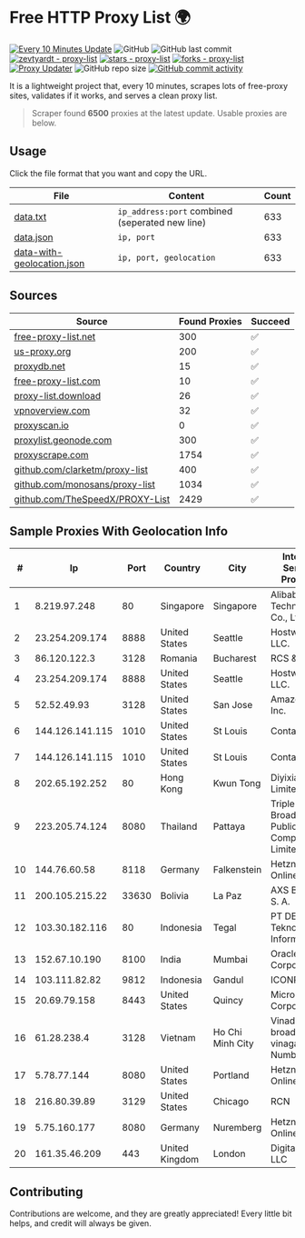
# Free HTTP Proxy List 🌍

[![Every 10 Minutes Update](https://github.com/mertguvencli/http-proxy-list/actions/workflows/main.yml/badge.svg?branch=main)](https://github.com/mertguvencli/http-proxy-list/actions/workflows/main.yml)
![GitHub](https://img.shields.io/github/license/mertguvencli/http-proxy-list)
![GitHub last commit](https://img.shields.io/github/last-commit/mertguvencli/http-proxy-list)
[![zevtyardt - proxy-list](https://img.shields.io/static/v1?label=zevtyardt&message=proxy-list&color=blue&logo=github)](https://github.com/zevtyardt/proxy-list "Go to GitHub repo")
[![stars - proxy-list](https://img.shields.io/github/stars/zevtyardt/proxy-list?style=social)](https://github.com/zevtyardt/proxy-list)
[![forks - proxy-list](https://img.shields.io/github/forks/zevtyardt/proxy-list?style=social)](https://github.com/zevtyardt/proxy-list)
[![Proxy Updater](https://github.com/zevtyardt/proxy-list/workflows/Proxy%20Updater/badge.svg)](https://github.com/zevtyardt/proxy-list/actions?query=workflow:"Proxy+Updater")
![GitHub repo size](https://img.shields.io/github/repo-size/zevtyardt/proxy-list)
[![GitHub commit activity](https://img.shields.io/github/commit-activity/m/zevtyardt/proxy-list?logo=commits)](https://github.com/zevtyardt/proxy-list/commits/main)

It is a lightweight project that, every 10 minutes, scrapes lots of free-proxy sites, validates if it works, and serves a clean proxy list.

> Scraper found **6500** proxies at the latest update. Usable proxies are below.

## Usage

Click the file format that you want and copy the URL.

|File|Content|Count|
|----|-------|-----|
|[data.txt](https://raw.githubusercontent.com/mertguvencli/http-proxy-list/main/proxy-list/data.txt)|`ip_address:port` combined (seperated new line)|633|
|[data.json](https://raw.githubusercontent.com/mertguvencli/http-proxy-list/main/proxy-list/data.json)|`ip, port`|633|
|[data-with-geolocation.json](https://raw.githubusercontent.com/mertguvencli/http-proxy-list/main/proxy-list/data-with-geolocation.json)|`ip, port, geolocation`|633|

## Sources

|Source|Found Proxies|Succeed|
|------|-------------|-------|
|[free-proxy-list.net](https://free-proxy-list.net)|300|✅|
|[us-proxy.org](https://www.us-proxy.org)|200|✅|
|[proxydb.net](http://proxydb.net)|15|✅|
|[free-proxy-list.com](https://free-proxy-list.com/?page=&port=&type%5B%5D=http&type%5B%5D=https&up_time=0&search=Search)|10|✅|
|[proxy-list.download](https://www.proxy-list.download/HTTP)|26|✅|
|[vpnoverview.com](https://vpnoverview.com/privacy/anonymous-browsing/free-proxy-servers)|32|✅|
|[proxyscan.io](https://www.proxyscan.io)|0|✅|
|[proxylist.geonode.com](https://proxylist.geonode.com/api/proxy-list?limit=300&page=1&sort_by=lastChecked&sort_type=desc&protocols=http,https)|300|✅|
|[proxyscrape.com](https://api.proxyscrape.com/v2/?request=displayproxies&protocol=http&timeout=10000&country=all&ssl=all&anonymity=all)|1754|✅|
|[github.com/clarketm/proxy-list](https://raw.githubusercontent.com/clarketm/proxy-list/master/proxy-list-raw.txt)|400|✅|
|[github.com/monosans/proxy-list](https://raw.githubusercontent.com/monosans/proxy-list/main/proxies/http.txt)|1034|✅|
|[github.com/TheSpeedX/PROXY-List](https://raw.githubusercontent.com/TheSpeedX/PROXY-List/master/http.txt)|2429|✅|


## Sample Proxies With Geolocation Info

|#|Ip|Port|Country|City|Internet Service Provider|
|-|--|----|-------|----|-------------------------|
|1|8.219.97.248|80|Singapore|Singapore|Alibaba (US) Technology Co., Ltd.|
|2|23.254.209.174|8888|United States|Seattle|Hostwinds LLC.|
|3|86.120.122.3|3128|Romania|Bucharest|RCS & RDS|
|4|23.254.209.174|8888|United States|Seattle|Hostwinds LLC.|
|5|52.52.49.93|3128|United States|San Jose|Amazon.com, Inc.|
|6|144.126.141.115|1010|United States|St Louis|Contabo Inc.|
|7|144.126.141.115|1010|United States|St Louis|Contabo Inc.|
|8|202.65.192.252|80|Hong Kong|Kwun Tong|Diyixian.com Limited|
|9|223.205.74.124|8080|Thailand|Pattaya|Triple T Broadband Public Company Limited|
|10|144.76.60.58|8118|Germany|Falkenstein|Hetzner Online GmbH|
|11|200.105.215.22|33630|Bolivia|La Paz|AXS Bolivia S. A.|
|12|103.30.182.116|80|Indonesia|Tegal|PT DES Teknologi Informasi|
|13|152.67.10.190|8100|India|Mumbai|Oracle Corporation|
|14|103.111.82.82|9812|Indonesia|Gandul|ICONPLN|
|15|20.69.79.158|8443|United States|Quincy|Microsoft Corporation|
|16|61.28.238.4|3128|Vietnam|Ho Chi Minh City|Vinadata broadcast via vinagame AS Number|
|17|5.78.77.144|8080|United States|Portland|Hetzner Online GmbH|
|18|216.80.39.89|3129|United States|Chicago|RCN|
|19|5.75.160.177|8080|Germany|Nuremberg|Hetzner Online GmbH|
|20|161.35.46.209|443|United Kingdom|London|DigitalOcean, LLC|



## Contributing

Contributions are welcome, and they are greatly appreciated! Every
little bit helps, and credit will always be given.

